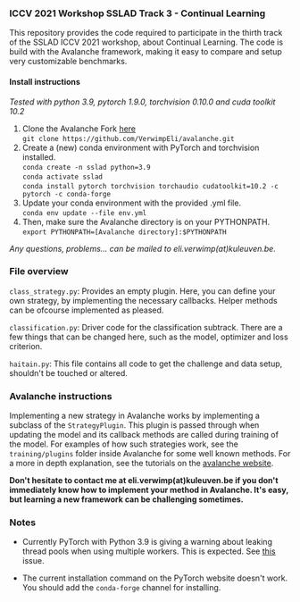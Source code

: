### ICCV 2021 Workshop SSLAD Track 3 - Continual Learning

This repository provides the code required to participate in the
thirth track of the SSLAD ICCV 2021 workshop, about Continual
Learning. The code is build with the Avalanche framework, making
it easy to compare and setup very customizable benchmarks.

#### Install instructions 

*Tested with python 3.9, pytorch 1.9.0, torchvision 0.10.0 and 
cuda toolkit 10.2* 

1. Clone the Avalanche Fork [here](https://github.com/VerwimpEli/avalanche) \
`git clone https://github.com/VerwimpEli/avalanche.git`
2. Create a (new) conda environment with PyTorch and torchvision installed. \
`conda create -n sslad python=3.9` \
`conda activate sslad` \
`conda install pytorch torchvision torchaudio cudatoolkit=10.2 -c pytorch -c conda-forge`
3. Update your conda environment with the provided .yml file. \
`conda env update --file env.yml`
4. Then, make sure the Avalanche directory is on your PYTHONPATH. \
`export PYTHONPATH=[Avalanche directory]:$PYTHONPATH`

*Any questions, problems... can be mailed to 
eli.verwimp(at)kuleuven.be.* 

### File overview

`class_strategy.py`: Provides an empty plugin. Here, you can define
your own strategy, by implementing the necessary callbacks. Helper
methods can be ofcourse implemented as pleased.

`classification.py`: Driver code for the classification subtrack. 
There are a few things that can be changed here, such as the
model, optimizer and loss criterion. 

`haitain.py`: This file contains all code to get the challenge
and data setup, shouldn't be touched or altered.

### Avalanche instructions

Implementing a new strategy in Avalanche works by implementing a
subclass of the `StrategyPlugin`. This plugin is passed through 
when updating the model and its callback methods are called during training
of the model. For examples of how such strategies work, see the `training/plugins` 
folder inside Avalanche for some well known methods. For a more in depth explanation, 
see the tutorials on the [avalanche website](https://avalanche.continualai.org/from-zero-to-hero-tutorial/04_training).

**Don't hesitate to contact me at eli.verwimp(at)kuleuven.be if you don't immediately
know how to implement your method in Avalanche. It's easy, but learning a new framework 
can be challenging sometimes.**

### Notes
* Currently PyTorch with Python 3.9 is giving a warning about leaking thread pools 
when using multiple workers. This is expected. See [this](https://github.com/pytorch/pytorch/issues/60171)
  issue.
    
* The current installation command on the PyTorch website doesn't work. You should
add the `conda-forge` channel for installing.